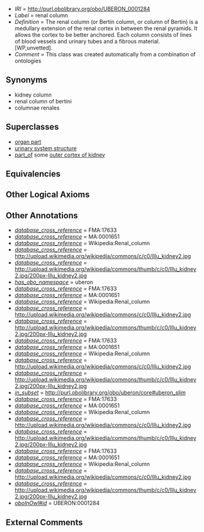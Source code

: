  * *IRI* = http://purl.obolibrary.org/obo/UBERON_0001284
 * *Label* = renal column
 * *Definition* = The renal column (or Bertin column, or column of Bertin) is a medullary extension of the renal cortex in between the renal pyramids. It allows the cortex to be better anchored. Each column consists of lines of blood vessels and urinary tubes and a fibrous material. [WP,unvetted].
 * *Comment* = This class was created automatically from a combination of ontologies

## Synonyms

 * kidney column
 * renal column of bertini
 * columnae renales

## Superclasses

 * [organ part](../../UBERON/64/UBERON_0000064.md)
 * [urinary system structure](../../UBERON/54/UBERON_0006554.md)
 * [part_of](../../BFO/50/BFO_0000050.md) some [outer cortex of kidney](../../UBERON/89/UBERON_0002189.md)

## Equivalencies


## Other Logical Axioms


## Other Annotations

 * *[database_cross_reference](../../ef/oboInOwl#hasDbXref.md)* = FMA:17633
 * *[database_cross_reference](../../ef/oboInOwl#hasDbXref.md)* = MA:0001651
 * *[database_cross_reference](../../ef/oboInOwl#hasDbXref.md)* = Wikipedia:Renal_column
 * *[database_cross_reference](../../ef/oboInOwl#hasDbXref.md)* = http://upload.wikimedia.org/wikipedia/commons/c/c0/Illu_kidney2.jpg
 * *[database_cross_reference](../../ef/oboInOwl#hasDbXref.md)* = http://upload.wikimedia.org/wikipedia/commons/thumb/c/c0/Illu_kidney2.jpg/200px-Illu_kidney2.jpg
 * *[has_obo_namespace](../../ce/oboInOwl#hasOBONamespace.md)* = uberon
 * *[database_cross_reference](../../ef/oboInOwl#hasDbXref.md)* = FMA:17633
 * *[database_cross_reference](../../ef/oboInOwl#hasDbXref.md)* = MA:0001651
 * *[database_cross_reference](../../ef/oboInOwl#hasDbXref.md)* = Wikipedia:Renal_column
 * *[database_cross_reference](../../ef/oboInOwl#hasDbXref.md)* = http://upload.wikimedia.org/wikipedia/commons/c/c0/Illu_kidney2.jpg
 * *[database_cross_reference](../../ef/oboInOwl#hasDbXref.md)* = http://upload.wikimedia.org/wikipedia/commons/thumb/c/c0/Illu_kidney2.jpg/200px-Illu_kidney2.jpg
 * *[database_cross_reference](../../ef/oboInOwl#hasDbXref.md)* = FMA:17633
 * *[database_cross_reference](../../ef/oboInOwl#hasDbXref.md)* = MA:0001651
 * *[database_cross_reference](../../ef/oboInOwl#hasDbXref.md)* = Wikipedia:Renal_column
 * *[database_cross_reference](../../ef/oboInOwl#hasDbXref.md)* = http://upload.wikimedia.org/wikipedia/commons/c/c0/Illu_kidney2.jpg
 * *[database_cross_reference](../../ef/oboInOwl#hasDbXref.md)* = http://upload.wikimedia.org/wikipedia/commons/thumb/c/c0/Illu_kidney2.jpg/200px-Illu_kidney2.jpg
 * *[in_subset](../../et/oboInOwl#inSubset.md)* = http://purl.obolibrary.org/obo/uberon/core#uberon_slim
 * *[database_cross_reference](../../ef/oboInOwl#hasDbXref.md)* = FMA:17633
 * *[database_cross_reference](../../ef/oboInOwl#hasDbXref.md)* = MA:0001651
 * *[database_cross_reference](../../ef/oboInOwl#hasDbXref.md)* = Wikipedia:Renal_column
 * *[database_cross_reference](../../ef/oboInOwl#hasDbXref.md)* = http://upload.wikimedia.org/wikipedia/commons/c/c0/Illu_kidney2.jpg
 * *[database_cross_reference](../../ef/oboInOwl#hasDbXref.md)* = http://upload.wikimedia.org/wikipedia/commons/thumb/c/c0/Illu_kidney2.jpg/200px-Illu_kidney2.jpg
 * *[database_cross_reference](../../ef/oboInOwl#hasDbXref.md)* = FMA:17633
 * *[database_cross_reference](../../ef/oboInOwl#hasDbXref.md)* = MA:0001651
 * *[database_cross_reference](../../ef/oboInOwl#hasDbXref.md)* = Wikipedia:Renal_column
 * *[database_cross_reference](../../ef/oboInOwl#hasDbXref.md)* = http://upload.wikimedia.org/wikipedia/commons/c/c0/Illu_kidney2.jpg
 * *[database_cross_reference](../../ef/oboInOwl#hasDbXref.md)* = http://upload.wikimedia.org/wikipedia/commons/thumb/c/c0/Illu_kidney2.jpg/200px-Illu_kidney2.jpg
 * *[oboInOwl#id](../../id/oboInOwl#id.md)* = UBERON:0001284

## External Comments

